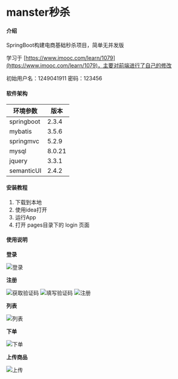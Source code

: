 # manster秒杀

#### 介绍
SpringBoot构建电商基础秒杀项目，简单无并发版

学习于 [https://www.imooc.com/learn/1079](https://www.imooc.com/learn/1079)，主要对前端进行了自己的修改

初始用户名：1249041911 密码：123456

#### 软件架构
环境参数|版本
---|---
springboot|2.3.4
mybatis|3.5.6
springmvc|5.2.9
mysql|8.0.21
jquery|3.3.1
semanticUI|2.4.2



#### 安装教程

1.  下载到本地
2.  使用idea打开
3.  运行App
4.  打开 pages目录下的 login 页面

#### 使用说明

**登录**

![登录](https://images.gitee.com/uploads/images/2021/0529/160500_f882efcc_8531883.png "login.png")

**注册**

![获取验证码](https://images.gitee.com/uploads/images/2021/0529/160536_6625e82f_8531883.png "注册.png")
![填写验证码](https://images.gitee.com/uploads/images/2021/0529/160546_d4260d01_8531883.png "注册2.png")
![注册](https://images.gitee.com/uploads/images/2021/0529/160555_85087e45_8531883.png "注册3.png")

**列表**

![列表](https://images.gitee.com/uploads/images/2021/0529/160622_6d5b54f9_8531883.png "list.png")

**下单**

![下单](https://images.gitee.com/uploads/images/2021/0529/160640_53475238_8531883.png "detail.png")

**上传商品**

![上传](https://images.gitee.com/uploads/images/2021/0529/160705_994ae877_8531883.png "新增.png")


